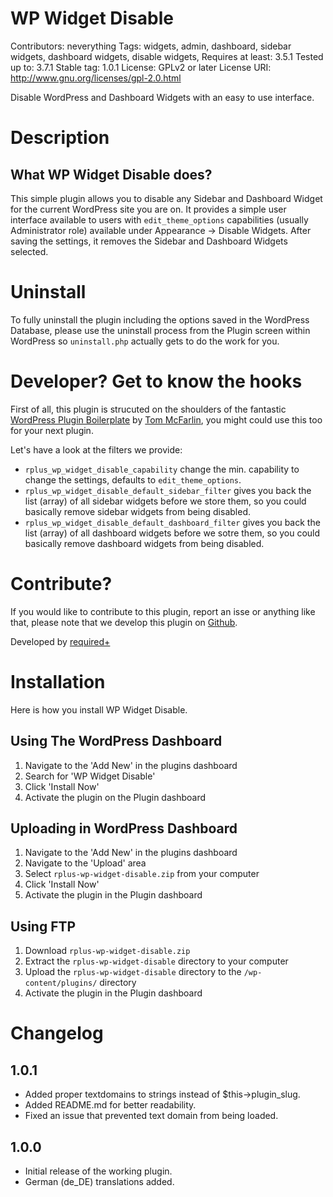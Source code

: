 # WP Widget Disable
Contributors: neverything
Tags: widgets, admin, dashboard, sidebar widgets, dashboard widgets, disable widgets,
Requires at least: 3.5.1
Tested up to: 3.7.1
Stable tag: 1.0.1
License: GPLv2 or later
License URI: http://www.gnu.org/licenses/gpl-2.0.html

Disable WordPress and Dashboard Widgets with an easy to use interface.

# Description

## What WP Widget Disable does?

This simple plugin allows you to disable any Sidebar and Dashboard Widget for the current WordPress site you are on. It provides a simple user interface available to users with `edit_theme_options` capabilities (usually Administrator role) available under Appearance -> Disable Widgets. After saving the settings, it removes the Sidebar and Dashboard Widgets selected.

# Uninstall

To fully uninstall the plugin including the options saved in the WordPress Database, please use the uninstall process from the Plugin screen within WordPress so `uninstall.php` actually gets to do the work for you.

# Developer? Get to know the hooks

First of all, this plugin is strucuted on the shoulders of the fantastic [WordPress Plugin Boilerplate](https://github.com/tommcfarlin/WordPress-Plugin-Boilerplate/) by [Tom McFarlin](http://profiles.wordpress.org/tommcfarlin/), you might could use this too for your next plugin.

Let's have a look at the filters we provide:
* `rplus_wp_widget_disable_capability` change the min. capability to change the settings, defaults to `edit_theme_options`.
* `rplus_wp_widget_disable_default_sidebar_filter` gives you back the list (array) of all sidebar widgets before we store them, so you could basically remove sidebar widgets from being disabled.
* `rplus_wp_widget_disable_default_dashboard_filter` gives you back the list (array) of all dashboard widgets before we sotre them, so you could basically remove dashboard widgets from being disabled.

# Contribute?

If you would like to contribute to this plugin, report an isse or anything like that, please note that we develop this plugin on [Github](https://github.com/wearerequired/WP-Widget-Disable).

Developed by [required+](http://required.ch/ "Team of experienced web professionals from Switzerland & Germany")

# Installation

Here is how you install WP Widget Disable.

## Using The WordPress Dashboard

1. Navigate to the 'Add New' in the plugins dashboard
2. Search for 'WP Widget Disable'
3. Click 'Install Now'
4. Activate the plugin on the Plugin dashboard

## Uploading in WordPress Dashboard

1. Navigate to the 'Add New' in the plugins dashboard
2. Navigate to the 'Upload' area
3. Select `rplus-wp-widget-disable.zip` from your computer
4. Click 'Install Now'
5. Activate the plugin in the Plugin dashboard

## Using FTP

1. Download `rplus-wp-widget-disable.zip`
2. Extract the `rplus-wp-widget-disable` directory to your computer
3. Upload the `rplus-wp-widget-disable` directory to the `/wp-content/plugins/` directory
4. Activate the plugin in the Plugin dashboard

# Changelog

## 1.0.1
* Added proper textdomains to strings instead of $this->plugin_slug.
* Added README.md for better readability.
* Fixed an issue that prevented text domain from being loaded.

## 1.0.0
* Initial release of the working plugin.
* German (de_DE) translations added.